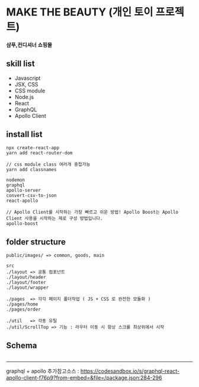 # MAKE THE BEAUTY (개인 토이 프로젝트)

#### 샴푸,컨디셔너 쇼핑몰

## skill list

- Javascript
- JSX, CSS
- CSS module
- Node.js
- React
- GraphQL
- Apollo Client

## install list

```
npx create-react-app
yarn add react-router-dom

// css module class 여러개 중첩가능
yarn add classnames

nodemon
graphql
apollo-server
convert-csv-to-json
react-apollo

// Apollo Client를 시작하는 가장 빠르고 쉬운 방법! Apollo Boost는 Apollo Client 사용을 시작하는 제로 구성 방법입니다.
apollo-boost

```

## folder structure

```
public/images/ => common, goods, main

src
./layout => 공통 컴포넌트
./layout/header
./layout/footer
./layout/wrapper

./pages  => 각각 페이지 폴더작업 ( JS + CSS 로 완전한 모듈화 )
./pages/home
./pages/order

./util   => 각종 유틸
./util/ScrollTop => 기능 : 라우터 이동 시 항상 스크롤 최상위에서 시작
```

## Schema

```

```

---

graphql + apollo 추가참고소스 : https://codesandbox.io/s/graphql-react-apollo-client-f76p9?from-embed=&file=/package.json:284-296
